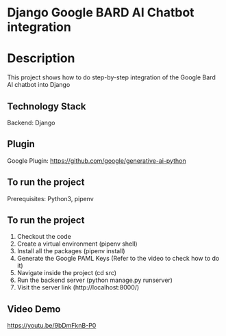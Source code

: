 # Django Google BARD AI Chatbot integration

# Description
This project shows how to do step-by-step integration of the Google Bard AI chatbot into Django

## Technology Stack
Backend: Django <br />

## Plugin
Google Plugin: https://github.com/google/generative-ai-python

## To run the project
Prerequisites: Python3, pipenv

## To run the project
1. Checkout the code
2. Create a virtual environment (pipenv shell)
3. Install all the packages (pipenv install)
4. Generate the Google PAML Keys (Refer to the video to check how to do it)
5. Navigate inside the project (cd src)
6. Run the backend server (python manage.py runserver)
7. Visit the server link (http://localhost:8000/)

## Video Demo
https://youtu.be/9bDmFknB-P0
